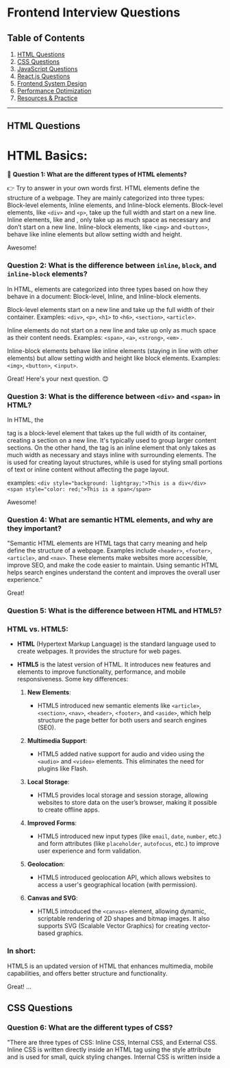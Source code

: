 # Frontend Interview Questions  

## Table of Contents  
1. [HTML Questions](#html-questions)  
2. [CSS Questions](#css-questions)  
3. [JavaScript Questions](#javascript-questions)  
4. [React.js Questions](#reactjs-questions)  
5. [Frontend System Design](#frontend-system-design)  
6. [Performance Optimization](#performance-optimization)  
7. [Resources & Practice](#resources--practice)  

---

## HTML Questions  

# **HTML Basics:**  
🔹 **Question 1: What are the different types of HTML elements?**  

👉 Try to answer in your own words first.
HTML elements define the structure of a webpage. They are mainly categorized into three types: Block-level elements, Inline elements, and Inline-block elements. Block-level elements, like `<div>` and `<p>`, take up the full width and start on a new line.
Inline elements, like <span> and <a>, only take up as much space as necessary and don’t start on a new line. Inline-block elements, like `<img>` and `<button>`, behave like inline elements but allow setting width and height.

Awesome! 

### **Question 2: What is the difference between `inline`, `block`, and `inline-block` elements?**  
In HTML, elements are categorized into three types based on how they behave in a document: Block-level, Inline, and Inline-block elements.

Block-level elements start on a new line and take up the full width of their container.
Examples: `<div>`, `<p>`, `<h1>` to `<h6>`, `<section>`, `<article>`.

Inline elements do not start on a new line and take up only as much space as their content needs.
Examples: `<span>`, `<a>`, `<strong>`, `<em>` .

Inline-block elements behave like inline elements (staying in line with other elements) but allow setting width and height like block elements.
Examples:  `<img>`, `<button>`, <`input>`.

Great! Here's your next question. 😊  

### **Question 3: What is the difference between `<div>` and `<span>` in HTML?**  
In HTML, the <div> tag is a block-level element that takes up the full width of its container, creating a section on a new line. It's typically used to group larger content sections. On the other hand, the <span> tag is an inline element that only takes as much width as necessary and stays inline with surrounding elements. The <div> is used for creating layout structures, while <span> is used for styling small portions of text or inline content without affecting the page layout.

examples:
`<div style="background: lightgray;">This is a div</div>`
`<span style="color: red;">This is a span</span>`

Awesome! 

### **Question 4: What are semantic HTML elements, and why are they important?**
"Semantic HTML elements are HTML tags that carry meaning and help define the structure of a webpage. Examples include `<header>`, `<footer>`, `<article>`, and `<nav>`. These elements make websites more accessible, improve SEO, and make the code easier to maintain. Using semantic HTML helps search engines understand the content and improves the overall user experience."

Great!   

### **Question 5: What is the difference between HTML and HTML5?**  
### **HTML vs. HTML5**:

- **HTML** (Hypertext Markup Language) is the standard language used to create webpages. It provides the structure for web pages.
  
- **HTML5** is the latest version of HTML. It introduces new features and elements to improve functionality, performance, and mobile responsiveness. Some key differences:
  
  1. **New Elements**:
     - HTML5 introduced new semantic elements like `<article>`, `<section>`, `<nav>`, `<header>`, `<footer>`, and `<aside>`, which help structure the page better for both users and search engines (SEO).
  
  2. **Multimedia Support**:
     - HTML5 added native support for audio and video using the `<audio>` and `<video>` elements. This eliminates the need for plugins like Flash.
  
  3. **Local Storage**:
     - HTML5 provides local storage and session storage, allowing websites to store data on the user’s browser, making it possible to create offline apps.
  
  4. **Improved Forms**:
     - HTML5 introduced new input types (like `email`, `date`, `number`, etc.) and form attributes (like `placeholder`, `autofocus`, etc.) to improve user experience and form validation.
  
  5. **Geolocation**:
     - HTML5 introduced geolocation API, which allows websites to access a user's geographical location (with permission).
  
  6. **Canvas and SVG**:
     - HTML5 introduced the `<canvas>` element, allowing dynamic, scriptable rendering of 2D shapes and bitmap images. It also supports SVG (Scalable Vector Graphics) for creating vector-based graphics.

### **In short**:  
HTML5 is an updated version of HTML that enhances multimedia, mobile capabilities, and offers better structure and functionality.

Great!
...  

## CSS Questions  

### **Question 6: What are the different types of CSS?**  
"There are three types of CSS: Inline CSS, Internal CSS, and External CSS. Inline CSS is written directly inside an HTML tag using the style attribute and is used for small, quick styling changes. Internal CSS is written inside a <style> tag in the <head> section of an HTML document and is used when styling a single page. External CSS is written in a separate .css file and linked to the HTML using the <link> tag, making it ideal for large projects where styles need to be applied across multiple pages."
...  

## JavaScript Questions  
### What is the difference between `==` and `===`?  
**In JavaScript, `==` (loose equality) and `===` (strict equality) are used for comparison.**  

- **Loose equality (`==`)** compares only values and performs **type coercion**, meaning JavaScript automatically converts one data type to another if necessary.  
  ```js
  let a = 5; 
  let b = "5"; 
  console.log(a == b); // true (string "5" is converted to number 5)
  ```

- **Strict equality (`===`)** compares both values and data types **without performing type coercion**. The data types must be the same for it to return `true`.  
  ```js
  console.log(a === b); // false (number 5 is not the same type as string "5")
  ```

### What is the difference between function declarations and function expressions in JavaScript? 
✅ **"A function declaration uses the `function` keyword and a function name. It is hoisted, meaning it can be called before its declaration in the code."**  

### Example:
```javascript
greet("Prashant"); // Works because of hoisting

function greet(name) {
  return "Good morning, " + name;
}
```
✅ **"A function expression is defined using the `function` keyword, either with a name (named function expression) or without a name (anonymous function expression). It is not hoisted, meaning it cannot be invoked before its declaration in the code."**  

### Example:
```javascript
greet("PK"); // ❌ Error: Cannot access 'greet' before initialization

const greet = function (name) {
  return "Good morning, " + name;
};

console.log(greet("PK")); // ✅ Works after declaration
```
Here are examples of **named function expressions** and **anonymous function expressions**:  

### **Named Function Expression:**  
- The function has a name (`greet`).  
- The name can be used for recursion or debugging.  
```javascript
const greet = function greetFunction(name) {
  return "Hello, " + name;
};

console.log(greet("Prashant")); // ✅ Output: Hello, Prashant
```
Even though the function has a name (`greetFunction`), it can only be accessed via the variable `greet`.

---

### **Anonymous Function Expression:**  
- No function name is provided.  
- It is assigned directly to a variable.  
```javascript
const greet = function (name) {
  return "Hello, " + name;
};

console.log(greet("Prashant")); // ✅ Output: Hello, Prashant
```
Since it has no name, it cannot reference itself inside the function (useful for recursion).  
### **When to Use Named vs. Anonymous Function Expressions**  

✅ **Use Named Function Expressions when:**  
1. **Debugging**: If an error occurs, the function name appears in stack traces, making debugging easier.  
2. **Recursion**: If the function needs to call itself inside, a named function expression is required.  
3. **Readability**: Improves code readability by making the function’s purpose clearer.  

**Example:**  
```javascript
const factorial = function fact(n) {
  if (n === 0) return 1;
  return n * fact(n - 1); // Using the function's own name for recursion
};

console.log(factorial(5)); // ✅ Output: 120
```
Here, `fact(n)` is used to call itself inside the function.

---

✅ **Use Anonymous Function Expressions when:**  
1. **Short-lived functions**: If a function is used immediately and not referenced elsewhere.  
2. **Event handlers & Callbacks**: Common in event listeners, setTimeout, or array methods.  
3. **Arrow Functions**: Modern JavaScript often prefers arrow functions for brevity.  

**Example (Event Listener):**  
```javascript
document.getElementById("btn").addEventListener("click", function () {
  console.log("Button clicked!");
});
```
Here, the function doesn't need a name because it's just handling an event.

---

📌 **Best Practice:**  
- Use **named functions** for better debugging and recursion.  
- Use **anonymous functions** for simple one-time use cases like event handlers or callbacks.  


### Key Differences from Function Declarations:
- Function expressions are **not hoisted**.
- Can be **anonymous** (without a function name).
- Usually assigned to a variable.


### Explain event delegation in JavaScript.  
...
  



